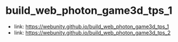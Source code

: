 # build_web_photon_game3d_tps_1

- link: https://webunity.github.io/build_web_photon_game3d_tps_1
- link: https://webunity.github.io/build_web_photon_game3d_tps_2

